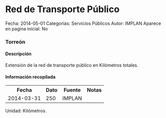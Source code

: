Red de Transporte Público
=====

Fecha: 2014-05-01
Categorías: Servicios Públicos
Autor: IMPLAN
Aparece en pagina inicial: No

### Torreón

#### Descripción

Extensión de la red de transporte público en Kilómetros totales.

#### Información recopilada

<table class="table table-hover table-bordered">
  <tr><th>Fecha</th><th>Dato</th><th>Fuente</th><th>Notas</th></tr>
  <tr><td>2014-03-31</td><td>250</td><td>IMPLAN</td><td></td></tr>
</table>

Unidad: Kilómetros.
